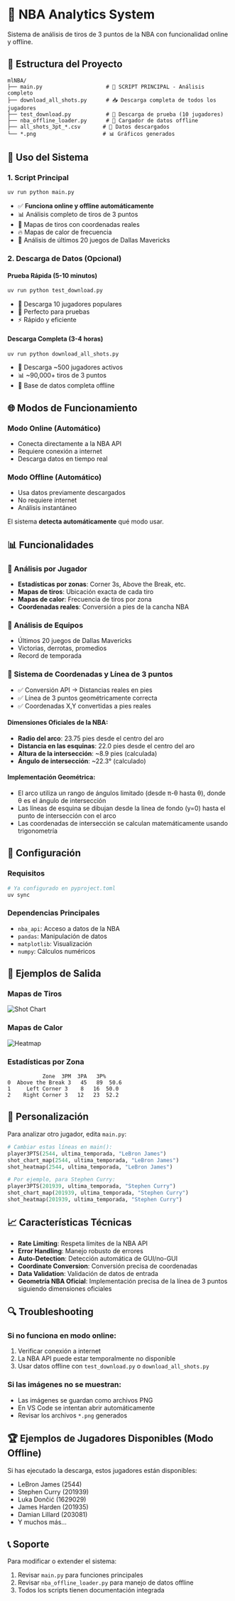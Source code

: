 # 🏀 NBA Analytics System

Sistema de análisis de tiros de 3 puntos de la NBA con funcionalidad online y offline.

## 📁 Estructura del Proyecto

```
mlNBA/
├── main.py                    # 🎯 SCRIPT PRINCIPAL - Análisis completo
├── download_all_shots.py      # 📥 Descarga completa de todos los jugadores
├── test_download.py           # 🧪 Descarga de prueba (10 jugadores)
├── nba_offline_loader.py      # 📁 Cargador de datos offline
├── all_shots_3pt_*.csv       # 💾 Datos descargados
└── *.png                     # 📊 Gráficos generados
```

## 🚀 Uso del Sistema

### 1. Script Principal
```bash
uv run python main.py
```
- ✅ **Funciona online y offline automáticamente**
- 📊 Análisis completo de tiros de 3 puntos
- 📍 Mapas de tiros con coordenadas reales
- 🔥 Mapas de calor de frecuencia
- 🏀 Análisis de últimos 20 juegos de Dallas Mavericks

### 2. Descarga de Datos (Opcional)

#### Prueba Rápida (5-10 minutos)
```bash
uv run python test_download.py
```
- 👥 Descarga 10 jugadores populares
- 🧪 Perfecto para pruebas
- ⚡ Rápido y eficiente

#### Descarga Completa (3-4 horas)
```bash
uv run python download_all_shots.py
```
- 👥 Descarga ~500 jugadores activos
- 📊 ~90,000+ tiros de 3 puntos
- 💾 Base de datos completa offline

## 🌐 Modos de Funcionamiento

### Modo Online (Automático)
- Conecta directamente a la NBA API
- Requiere conexión a internet
- Descarga datos en tiempo real

### Modo Offline (Automático)
- Usa datos previamente descargados
- No requiere internet
- Análisis instantáneo

El sistema **detecta automáticamente** qué modo usar.

## 📊 Funcionalidades

### 🎯 Análisis por Jugador
- **Estadísticas por zonas**: Corner 3s, Above the Break, etc.
- **Mapas de tiros**: Ubicación exacta de cada tiro
- **Mapas de calor**: Frecuencia de tiros por zona
- **Coordenadas reales**: Conversión a pies de la cancha NBA

### 🏀 Análisis de Equipos
- Últimos 20 juegos de Dallas Mavericks
- Victorias, derrotas, promedios
- Record de temporada

### 📐 Sistema de Coordenadas y Línea de 3 puntos
- ✅ Conversión API → Distancias reales en pies
- ✅ Línea de 3 puntos geométricamente correcta
- ✅ Coordenadas X,Y convertidas a pies reales

#### Dimensiones Oficiales de la NBA:
- **Radio del arco**: 23.75 pies desde el centro del aro
- **Distancia en las esquinas**: 22.0 pies desde el centro del aro
- **Altura de la intersección**: ~8.9 pies (calculada)
- **Ángulo de intersección**: ~22.3° (calculado)

#### Implementación Geométrica:
- El arco utiliza un rango de ángulos limitado (desde π-θ hasta θ), donde θ es el ángulo de intersección
- Las líneas de esquina se dibujan desde la línea de fondo (y=0) hasta el punto de intersección con el arco
- Las coordenadas de intersección se calculan matemáticamente usando trigonometría

## 🔧 Configuración

### Requisitos
```bash
# Ya configurado en pyproject.toml
uv sync
```

### Dependencias Principales
- `nba_api`: Acceso a datos de la NBA
- `pandas`: Manipulación de datos
- `matplotlib`: Visualización
- `numpy`: Cálculos numéricos

## 🎨 Ejemplos de Salida

### Mapas de Tiros
![Shot Chart](shot_chart_map_LeBron_James.png)

### Mapas de Calor
![Heatmap](shot_heatmap_LeBron_James.png)

### Estadísticas por Zona
```
           Zone  3PM  3PA   3P%
0  Above the Break 3   45   89  50.6
1     Left Corner 3    8   16  50.0
2    Right Corner 3   12   23  52.2
```

## 🎯 Personalización

Para analizar otro jugador, edita `main.py`:
```python
# Cambiar estas líneas en main():
player3PTS(2544, ultima_temporada, "LeBron James")
shot_chart_map(2544, ultima_temporada, "LeBron James")
shot_heatmap(2544, ultima_temporada, "LeBron James")

# Por ejemplo, para Stephen Curry:
player3PTS(201939, ultima_temporada, "Stephen Curry")
shot_chart_map(201939, ultima_temporada, "Stephen Curry")
shot_heatmap(201939, ultima_temporada, "Stephen Curry")
```

## 📈 Características Técnicas

- **Rate Limiting**: Respeta límites de la NBA API
- **Error Handling**: Manejo robusto de errores
- **Auto-Detection**: Detección automática de GUI/no-GUI
- **Coordinate Conversion**: Conversión precisa de coordenadas
- **Data Validation**: Validación de datos de entrada
- **Geometría NBA Oficial**: Implementación precisa de la línea de 3 puntos siguiendo dimensiones oficiales

## 🔍 Troubleshooting

### Si no funciona en modo online:
1. Verificar conexión a internet
2. La NBA API puede estar temporalmente no disponible
3. Usar datos offline con `test_download.py` o `download_all_shots.py`

### Si las imágenes no se muestran:
- Las imágenes se guardan como archivos PNG
- En VS Code se intentan abrir automáticamente
- Revisar los archivos `*.png` generados

## 🏆 Ejemplos de Jugadores Disponibles (Modo Offline)

Si has ejecutado la descarga, estos jugadores están disponibles:
- LeBron James (2544)
- Stephen Curry (201939)
- Luka Dončić (1629029)
- James Harden (201935)
- Damian Lillard (203081)
- Y muchos más...

## 📞 Soporte

Para modificar o extender el sistema:
1. Revisar `main.py` para funciones principales
2. Revisar `nba_offline_loader.py` para manejo de datos offline
3. Todos los scripts tienen documentación integrada

